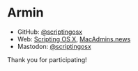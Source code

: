 # Armin

- GitHub: [@scriptingosx](https://github.com/scriptingosx)
- Web: [Scripting OS X](https://scriptingosx.com), [MacAdmins.news](https://macadmins.news)
- Mastodon: [@scriptingosx](https://mastondon.social/@scriptingosx)

Thank you for participating!
